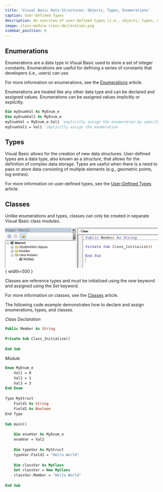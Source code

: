 ```yaml
---
title: 'Visual Basic Data Structures: Objects, Types, Enumerations'
caption: User-Defined Types
description: An overview of user-defined types (i.e., objects, types, enumerations) in Visual Basic
image: class-module-class-declaration.png
sidebar_position: 0
---
```


## Enumerations
Enumerations are a data type in Visual Basic used to store a set of integer constants. Enumerations are useful for defining a series of constants that developers (i.e., users) can use.

For more information on enumerations, see the [Enumerations](/docs/codestack/visual-basic/data-structures/enumerators) article.

Enumerations are treated like any other data type and can be declared and assigned values. Enumerations can be assigned values implicitly or explicitly.

```vb
Dim myEnumVal As MyEnum_e
Dim myEnumVal1 As MyEnum_e
myEnumVal = MyEnum_e.Val1 'explicitly assign the enumeration by specifying the enumeration name
myEnumVal1 = Val1 'implicitly assign the enumeration
```

## Types

Visual Basic allows for the creation of new data structures. User-defined types are a data type, also known as a *structure*, that allows for the definition of complex data storage. Types are useful when there is a need to pass or store data consisting of multiple elements (e.g., geometric points, log entries).

For more information on user-defined types, see the [User-Defined Types](/docs/codestack/visual-basic/data-structures/types) article.

## Classes
Unlike enumerations and types, classes can only be created in separate Visual Basic class modules.

![Adding a MyClass class module to a Visual Basic project](class-module-class-declaration.png){ width=500 }

Classes are reference types and must be initialized using the *new* keyword and assigned using the *Set* keyword.

For more information on classes, see the [Classes](/docs/codestack/visual-basic/classes) article.

The following code example demonstrates how to declare and assign enumerations, types, and classes.

*Class Declaration*
```vb
Public Member As String

Private Sub Class_Initialize()

End Sub
```

*Module*
```vb
Enum MyEnum_e
    Val1 = 0
    Val2 = 1
    Val3 = 3
End Enum

Type MyStruct
    Field1 As String
    Field2 As Boolean
End Type    

Sub main()

    Dim enumVar As MyEnum_e
    enumVar = Val2
    
    Dim typeVar As MyStruct
    typeVar.Field1 = "Hello World"
    
    Dim classVar As MyClass
    Set classVar = New MyClass
    classVar.Member = "Hello World"

End Sub
```